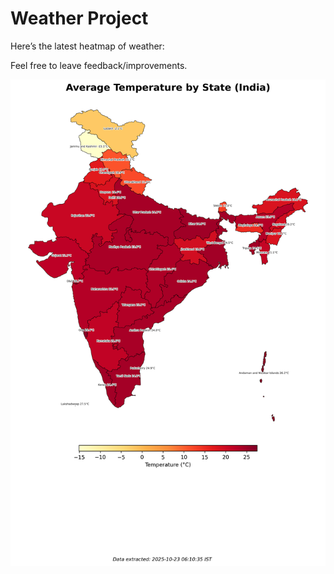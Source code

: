 # Weather Project

Here’s the latest heatmap of weather:

Feel free to leave feedback/improvements.

![India Heatmap](docs/assets/india_heatmap.png?v=F97985)
